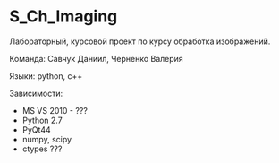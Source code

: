 S_Ch_Imaging
============

Лабораторный, курсовой проект по курсу обработка изображений.

Команда: Савчук Даниил, Черненко Валерия

Языки: python, c++

Зависимости:

- MS VS 2010 - ???
- Python 2.7
- PyQt44
- numpy, scipy
- ctypes ???